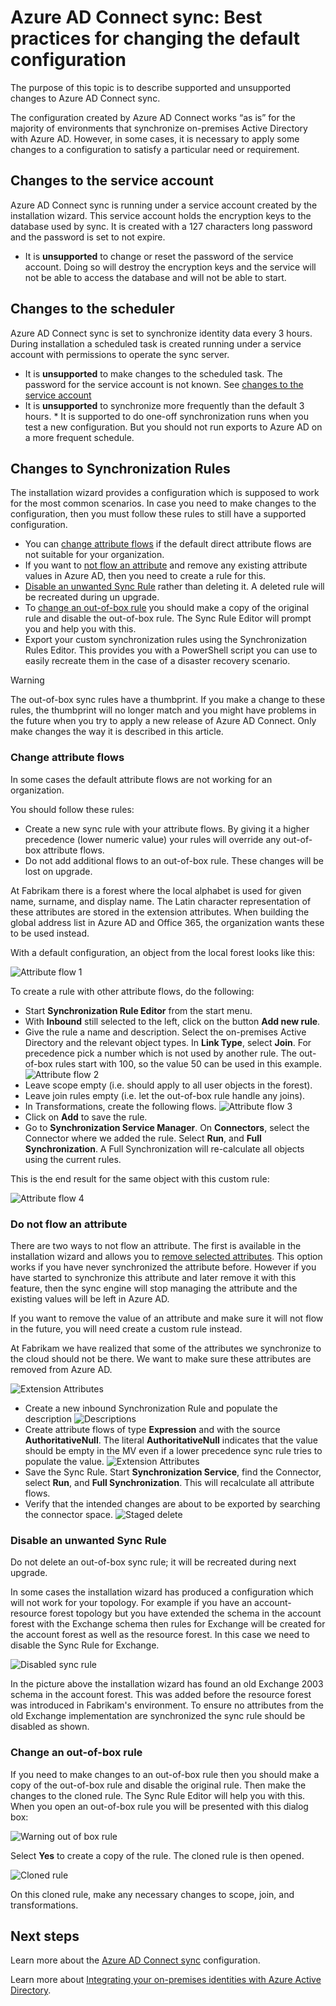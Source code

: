 <properties
    pageTitle="Azure AD Connect sync: Best practices for changing the default configuration | Microsoft Azure"
    description="Provides best practices for changing the default configuration of Azure AD Connect sync."
    services="active-directory"
    documentationCenter=""
    authors="andkjell"
    manager="stevenpo"
    editor=""/>

<tags
    ms.service="active-directory"
    ms.workload="identity"
    ms.tgt_pltfrm="na"
    ms.devlang="na"
    ms.topic="article"
    ms.date="01/21/2016"
    ms.author="markusvi;andkjell"/>


# Azure AD Connect sync: Best practices for changing the default configuration
The purpose of this topic is to describe supported and unsupported changes to Azure AD Connect sync.

The configuration created by Azure AD Connect works “as is” for the majority of environments that synchronize on-premises Active Directory with Azure AD. However, in some cases, it is necessary to apply some changes to a configuration to satisfy a particular need or requirement.

## Changes to the service account
Azure AD Connect sync is running under a service account created by the installation wizard. This service account holds the encryption keys to the database used by sync. It is created with a 127 characters long password and the password is set to not expire.

* It is **unsupported** to change or reset the password of the service account. Doing so will destroy the encryption keys and the service will not be able to access the database and will not be able to start.

## Changes to the scheduler
Azure AD Connect sync is set to synchronize identity data every 3 hours. During installation a scheduled task is created running under a service account with permissions to operate the sync server.

* It is **unsupported** to make changes to the scheduled task. The password for the service account is not known. See [changes to the service account](#changes-to-the-service-account.md)
* It is **unsupported** to synchronize more frequently than the default 3 hours.  * It is supported to do one-off synchronization runs when you test a new configuration. But you should not run exports to Azure AD on a more frequent schedule.



## Changes to Synchronization Rules
The installation wizard provides a configuration which is supposed to work for the most common scenarios. In case you need to make changes to the configuration, then you must follow these rules to still have a supported configuration.

* You can [change attribute flows](#change-attribute-flows.md) if the default direct attribute flows are not suitable for your organization.
* If you want to [not flow an attribute](#do-not-flow-an-attribute.md) and remove any existing attribute values in Azure AD, then you need to create a rule for this.
* [Disable an unwanted Sync Rule](#disable-an-unwanted-sync-rule.md) rather than deleting it. A deleted rule will be recreated during un upgrade.
* To [change an out-of-box rule](#change-an-out-of-box-rule.md) you should make a copy of the original rule and disable the out-of-box rule. The Sync Rule Editor will prompt you and help you with this.
* Export your custom synchronization rules using the Synchronization Rules Editor. This provides you with a PowerShell script you can use to easily recreate them in the case of a disaster recovery scenario.

> [!WARNING]
> The out-of-box sync rules have a thumbprint. If you make a change to these rules, the thumbprint will no longer match and you might have problems in the future when you try to apply a new release of Azure AD Connect. Only make changes the way it is described in this article.
> 
> 
### Change attribute flows
In some cases the default attribute flows are not working for an organization.

You should follow these rules:

* Create a new sync rule with your attribute flows. By giving it a higher precedence (lower numeric value) your rules will override any out-of-box attribute flows.
* Do not add additional flows to an out-of-box rule. These changes will be lost on upgrade.

At Fabrikam there is a forest where the local alphabet is used for given name, surname, and display name. The Latin character representation of these attributes are stored in the extension attributes. When building the global address list in Azure AD and Office 365, the organization wants these to be used instead.

With a default configuration, an object from the local forest looks like this:

![Attribute flow 1](./media/active-directory-aadconnectsync-best-practices-changing-default-configuration/attributeflowjp1.png)

To create a rule with other attribute flows, do the following:

* Start **Synchronization Rule Editor** from the start menu.
* With **Inbound** still selected to the left, click on the button **Add new rule**.
* Give the rule a name and description. Select the on-premises Active Directory and the relevant object types.  In **Link Type**, select **Join**. For precedence pick a number which is not used by another rule. The out-of-box rules start with 100, so the value 50 can be used in this example.
![Attribute flow 2](./media/active-directory-aadconnectsync-best-practices-changing-default-configuration/attributeflowjp2.png)
* Leave scope empty (i.e. should apply to all user objects in the forest).
* Leave join rules empty (i.e. let the out-of-box rule handle any joins).
* In Transformations, create the following flows.
![Attribute flow 3](./media/active-directory-aadconnectsync-best-practices-changing-default-configuration/attributeflowjp3.png)
* Click on **Add** to save the rule.
* Go to **Synchronization Service Manager**. On **Connectors**, select the Connector where we added the rule. Select **Run**, and **Full Synchronization**. A Full Synchronization will re-calculate all objects using the current rules.

This is the end result for the same object with this custom rule:

![Attribute flow 4](./media/active-directory-aadconnectsync-best-practices-changing-default-configuration/attributeflowjp4.png)

### Do not flow an attribute
There are two ways to not flow an attribute. The first is available in the installation wizard and allows you to [remove selected attributes](active-directory-aadconnect-get-started-custom.md#azure-ad-app-and-attribute-filtering). This option works if you have never synchronized the attribute before. However if you have started to synchronize this attribute and later remove it with this feature, then the sync engine will stop managing the attribute and the existing values will be left in Azure AD.

If you want to remove the value of an attribute and make sure it will not flow in the future, you will need create a custom rule instead.

At Fabrikam we have realized that some of the attributes we synchronize to the cloud should not be there. We want to make sure these attributes are removed from Azure AD.

![Extension Attributes](./media/active-directory-aadconnectsync-best-practices-changing-default-configuration/badextensionattribute.png)

* Create a new inbound Synchronization Rule and populate the description
![Descriptions](./media/active-directory-aadconnectsync-best-practices-changing-default-configuration/syncruledescription.png)
* Create attribute flows of type **Expression** and with the source **AuthoritativeNull**. The literal **AuthoritativeNull** indicates that the value should be empty in the MV even if a lower precedence sync rule tries to populate the value.
![Extension Attributes](./media/active-directory-aadconnectsync-best-practices-changing-default-configuration/syncruletransformations.png)
* Save the Sync Rule. Start **Synchronization Service**, find the Connector, select **Run**, and **Full Synchronization**. This will recalculate all attribute flows.
* Verify that the intended changes are about to be exported by searching the connector space.
![Staged delete](./media/active-directory-aadconnectsync-best-practices-changing-default-configuration/deletetobeexported.png)

### Disable an unwanted Sync Rule
Do not delete an out-of-box sync rule; it will be recreated during next upgrade.

In some cases the installation wizard has produced a configuration which will not work for your topology. For example if you have an account-resource forest topology but you have extended the schema in the account forest with the Exchange schema then rules for Exchange will be created for the account forest as well as the resource forest. In this case we need to disable the Sync Rule for Exchange.

![Disabled sync rule](./media/active-directory-aadconnectsync-best-practices-changing-default-configuration/exchangedisabledrule.png)

In the picture above the installation wizard has found an old Exchange 2003 schema in the account forest. This was added before the resource forest was introduced in Fabrikam's environment. To ensure no attributes from the old Exchange implementation are synchronized the sync rule should be disabled as shown.

### Change an out-of-box rule
If you need to make changes to an out-of-box rule then you should make a copy of the out-of-box rule and disable the original rule. Then make the changes to the cloned rule. The Sync Rule Editor will help you with this. When you open an out-of-box rule you will be presented with this dialog box:

![Warning out of box rule](./media/active-directory-aadconnectsync-best-practices-changing-default-configuration/warningoutofboxrule.png)

Select **Yes** to create a copy of the rule. The cloned rule is then opened.

![Cloned rule](./media/active-directory-aadconnectsync-best-practices-changing-default-configuration/clonedrule.png)

On this cloned rule, make any necessary changes to scope, join, and transformations.

## Next steps
Learn more about the [Azure AD Connect sync](active-directory-aadconnectsync-whatis.md) configuration.

Learn more about [Integrating your on-premises identities with Azure Active Directory](active-directory-aadconnect.md).

